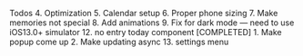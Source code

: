 Todos
4. Optimization
5. Calendar setup
6. Proper phone sizing
7. Make memories not special
8. Add animations
9. Fix for dark mode — need to use iOS13.0+ simulator
12. no entry today component [COMPLETED]
	1. Make popup come up
	2. Make updating async
13. settings menu
